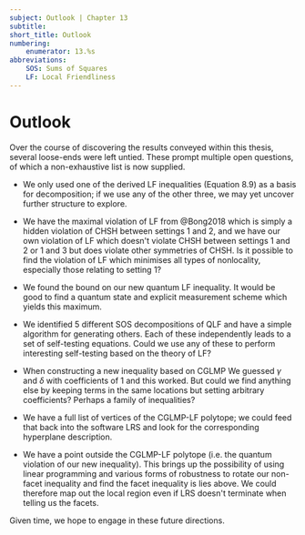 ```yaml
---
subject: Outlook | Chapter 13
subtitle:
short_title: Outlook 
numbering: 
    enumerator: 13.%s
abbreviations:
    SOS: Sums of Squares
    LF: Local Friendliness
---
```


# Outlook 

Over the course of discovering the results conveyed within this thesis, several loose-ends were left untied. These prompt multiple open questions, of which a non-exhaustive list is now supplied.

- We only used one of the derived LF inequalities (Equation 8.9) as a basis for decomposition; if we use any of the other three, we may yet uncover further structure to explore.

- We have the maximal violation of LF from @Bong2018 which is simply a hidden violation of CHSH between settings $1$ and $2$, and we have our own violation of LF which doesn't violate CHSH between settings $1$ and $2$ or $1$ and $3$ but does violate other symmetries of CHSH. Is it possible to find the violation of LF which minimises all types of nonlocality, especially those relating to setting $1$? 

- We found the bound on our new quantum LF inequality. It would be good to find a quantum state and explicit measurement scheme which yields this maximum.

- We identified 5 different SOS decompositions of QLF and have a simple algorithm for generating others. Each of these independently leads to a set of self-testing equations. Could we use any of these to perform interesting self-testing based on the theory of LF?

- When constructing a new inequality based on CGLMP We guessed $\gamma$ and $\delta$ with coefficients of $1$ and this worked. But could we find anything else by keeping terms in the same locations but setting arbitrary coefficients? Perhaps a family of inequalities?

- We have a full list of vertices of the CGLMP-LF polytope; we could feed that back into the software LRS and look for the corresponding hyperplane description.

- We have a point outside the CGLMP-LF polytope (i.e. the quantum violation of our new inequality). This brings up the possibility of using linear programming and various forms of robustness to rotate our non-facet inequality and find the facet inequality is lies above. We could therefore map out the local region even if LRS doesn't terminate when telling us the facets.

Given time, we hope to engage in these future directions.